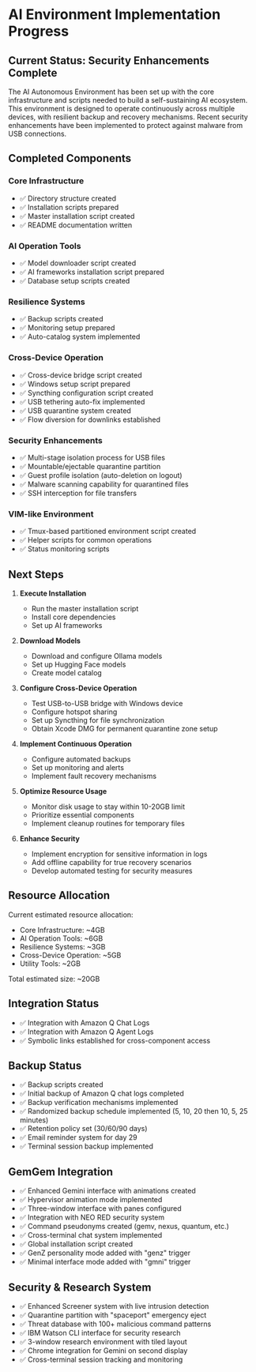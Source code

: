 # AI Environment Implementation Progress

## Current Status: Security Enhancements Complete

The AI Autonomous Environment has been set up with the core infrastructure and scripts needed to build a self-sustaining AI ecosystem. This environment is designed to operate continuously across multiple devices, with resilient backup and recovery mechanisms. Recent security enhancements have been implemented to protect against malware from USB connections.

## Completed Components

### Core Infrastructure
- ✅ Directory structure created
- ✅ Installation scripts prepared
- ✅ Master installation script created
- ✅ README documentation written

### AI Operation Tools
- ✅ Model downloader script created
- ✅ AI frameworks installation script prepared
- ✅ Database setup scripts created

### Resilience Systems
- ✅ Backup scripts created
- ✅ Monitoring setup prepared
- ✅ Auto-catalog system implemented

### Cross-Device Operation
- ✅ Cross-device bridge script created
- ✅ Windows setup script prepared
- ✅ Syncthing configuration script created
- ✅ USB tethering auto-fix implemented
- ✅ USB quarantine system created
- ✅ Flow diversion for downlinks established

### Security Enhancements
- ✅ Multi-stage isolation process for USB files
- ✅ Mountable/ejectable quarantine partition
- ✅ Guest profile isolation (auto-deletion on logout)
- ✅ Malware scanning capability for quarantined files
- ✅ SSH interception for file transfers

### VIM-like Environment
- ✅ Tmux-based partitioned environment script created
- ✅ Helper scripts for common operations
- ✅ Status monitoring scripts

## Next Steps

1. **Execute Installation**
   - Run the master installation script
   - Install core dependencies
   - Set up AI frameworks

2. **Download Models**
   - Download and configure Ollama models
   - Set up Hugging Face models
   - Create model catalog

3. **Configure Cross-Device Operation**
   - Test USB-to-USB bridge with Windows device
   - Configure hotspot sharing
   - Set up Syncthing for file synchronization
   - Obtain Xcode DMG for permanent quarantine zone setup

4. **Implement Continuous Operation**
   - Configure automated backups
   - Set up monitoring and alerts
   - Implement fault recovery mechanisms

5. **Optimize Resource Usage**
   - Monitor disk usage to stay within 10-20GB limit
   - Prioritize essential components
   - Implement cleanup routines for temporary files

6. **Enhance Security**
   - Implement encryption for sensitive information in logs
   - Add offline capability for true recovery scenarios
   - Develop automated testing for security measures

## Resource Allocation

Current estimated resource allocation:
- Core Infrastructure: ~4GB
- AI Operation Tools: ~6GB
- Resilience Systems: ~3GB
- Cross-Device Operation: ~5GB
- Utility Tools: ~2GB

Total estimated size: ~20GB

## Integration Status

- ✅ Integration with Amazon Q Chat Logs
- ✅ Integration with Amazon Q Agent Logs
- ✅ Symbolic links established for cross-component access

## Backup Status

- ✅ Backup scripts created
- ✅ Initial backup of Amazon Q chat logs completed
- ✅ Backup verification mechanisms implemented
- ✅ Randomized backup schedule implemented (5, 10, 20 then 10, 5, 25 minutes)
- ✅ Retention policy set (30/60/90 days)
- ✅ Email reminder system for day 29
- ✅ Terminal session backup implemented

## GemGem Integration

- ✅ Enhanced Gemini interface with animations created
- ✅ Hypervisor animation mode implemented
- ✅ Three-window interface with panes configured
- ✅ Integration with NEO RED security system
- ✅ Command pseudonyms created (gemv, nexus, quantum, etc.)
- ✅ Cross-terminal chat system implemented
- ✅ Global installation script created
- ✅ GenZ personality mode added with "genz" trigger
- ✅ Minimal interface mode added with "gmni" trigger

## Security & Research System

- ✅ Enhanced Screener system with live intrusion detection
- ✅ Quarantine partition with "spaceport" emergency eject
- ✅ Threat database with 100+ malicious command patterns
- ✅ IBM Watson CLI interface for security research
- ✅ 3-window research environment with tiled layout
- ✅ Chrome integration for Gemini on second display
- ✅ Cross-terminal session tracking and monitoring
